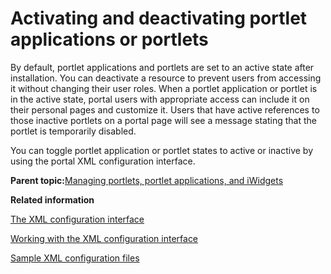 # Activating and deactivating portlet applications or portlets

By default, portlet applications and portlets are set to an active state after installation. You can deactivate a resource to prevent users from accessing it without changing their user roles. When a portlet application or portlet is in the active state, portal users with appropriate access can include it on their personal pages and customize it. Users that have active references to those inactive portlets on a portal page will see a message stating that the portlet is temporarily disabled.

You can toggle portlet application or portlet states to active or inactive by using the portal XML configuration interface.

**Parent topic:**[Managing portlets, portlet applications, and iWidgets](../admin-system/adpltadmwork.md)

**Related information**  


[The XML configuration interface](../admin-system/admxmlai.md)

[Working with the XML configuration interface](../admin-system/adxmltsk.md)

[Sample XML configuration files](../admin-system/admxmsmp.md)

